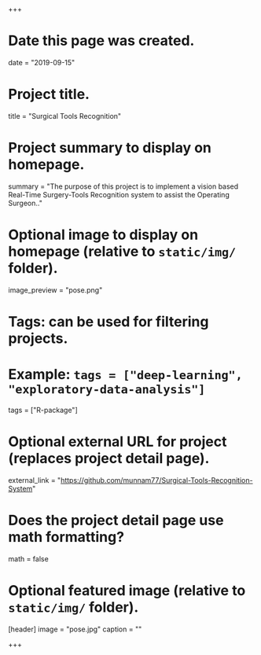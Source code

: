 +++
# Date this page was created.
date = "2019-09-15"

# Project title.
title = "Surgical Tools Recognition"

# Project summary to display on homepage.
summary = "The purpose of this project is to implement a vision based Real-Time Surgery-Tools Recognition system to assist the Operating Surgeon.."

# Optional image to display on homepage (relative to `static/img/` folder).
image_preview = "pose.png"

# Tags: can be used for filtering projects.
# Example: `tags = ["deep-learning", "exploratory-data-analysis"]`
tags = ["R-package"]

# Optional external URL for project (replaces project detail page).
external_link = "https://github.com/munnam77/Surgical-Tools-Recognition-System"

# Does the project detail page use math formatting?
math = false

# Optional featured image (relative to `static/img/` folder).
[header]
image = "pose.jpg"
caption = ""

+++
